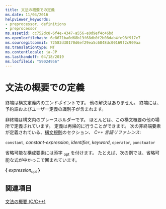 ```yaml
---
title: 文法の概要での定義
ms.date: 11/04/2016
helpviewer_keywords:
- preprocessor, definitions
- preprocessor
ms.assetid: cc752dc8-6f4e-4347-a556-e0d9ef4c46bd
ms.openlocfilehash: 6e8671ba0d68b13f68db0f2b08dab4fe98f917e7
ms.sourcegitcommit: 72583d30170d6ef29ea5c6848dc00169f2c909aa
ms.translationtype: MT
ms.contentlocale: ja-JP
ms.lasthandoff: 04/18/2019
ms.locfileid: "59024956"
---
```

# <a name="definitions-for-the-grammar-summary"></a>文法の概要での定義

終端は構文定義内のエンドポイントです。 他の解決はありません。 終端には、予約語およびユーザー定義の識別子が含まれます。

非終端は構文内のプレースホルダーです。 ほとんどは、この構文概要の他の場所で定義されています。 定義は再帰的に行うことができます。 次の非終端要素が定義されている、[構文規則](../cpp/lexical-conventions.md)のセクション、 *C++ 言語リファレンス*:

`constant`, *constant-expression*, *identifier*, *keyword*, `operator`, `punctuator`

省略可能な構成要素には添字 <sub>opt</sub> を付けます。 たとえば、次の例では、省略可能な式が中かっこで囲まれています。

**{** *expression*<sub>opt</sub> **}**

## <a name="see-also"></a>関連項目

[文法の概要 (C/C++)](../preprocessor/grammar-summary-c-cpp.md)